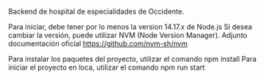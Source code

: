 Backend de hospital de especialidades de Occidente.

Para iniciar, debe tener por lo menos la version 14.17.x de Node.js
Si desea cambiar la versión, puede utilizar NVM (Node Version Manager). Adjunto documentación oficial https://github.com/nvm-sh/nvm

Para instalar los paquetes del proyecto, utilizar el comando npm install
Para iniciar el proyecto en loca, utilizar el comando npm run start
